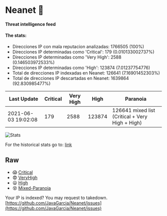 # Neanet :hocho:
#### Threat intelligence feed
#### The stats:

- Direcciones IP con mala reputacion analizadas: 1766505 (100%)
- Direcciones IP determinadas como 'Critical':  179 (0.010133002737%)
- Direcciones IP determinadas como 'Very High':  2588 (0.146503972533%)
- Direcciones IP determinadas como 'High':  123874 (7.01237754776)
- Total de direcciones IP indexadas en Neanet:  126641 (7.16901452303%)
- Total de direcciones IP descartadas en Neanet:  1639864 (92.830985477%)

| Last Update | Critical | Very High | High | Paranoia |
| --- | --- | --- | --- | --- |
| 2021-06-03 19:02:08 | 179 | 2588 | 123874 | 126641 mixed list (Critical + Very High + High)|

![Stats](https://docs.google.com/spreadsheets/d/e/2PACX-1vSnaNMIXVabIpDJjufMlzH7poXnshF3mgd8Is1g9ytUEzVsP5my4Trn8f-xkoLLQ38xpL3HtmUexLo6/pubchart?oid=501124687&format=image)

For the historical stats go to: [link](/stats.csv)
## Raw
- :scream: [Critical](https://raw.githubusercontent.com/JavaGarcia/Neanet/master/blacklists/neanet_critical.txt)
- :fearful: [VeryHigh](https://raw.githubusercontent.com/JavaGarcia/Neanet/master/blacklists/neanet_veryHigh.txtt)
- :frowning: [High](https://raw.githubusercontent.com/JavaGarcia/Neanet/master/blacklists/neanet_high.txt)
- :dizzy_face: [Mixed-Paranoia](https://raw.githubusercontent.com/JavaGarcia/Neanet/master/blacklists/neanet_all.txt)


Your IP is indexed? You may request to takedown. [https://github.com/JavaGarcia/Neanet/issues](https://github.com/JavaGarcia/Neanet/issues)


























































































































































































































































































































































































































































































































































































































































































































































































































































































































































































































































































































































































































































































































































































































































































































































































































































































































































































































































































































































































































































































































































































































































































































































































































































































































































































































































































































































































































































































































































































































































































































































































































































































































































































































































































































































































































































































































































































































































































































































































































































































































































































































































































































































































































































































































































































































































































































































































































































































































































































































































































































































































































































































































































































































































































































































































































































































































































































































































































































































































































































































































































































































































































































































































































































































































































































































































































































































































































































































































































































